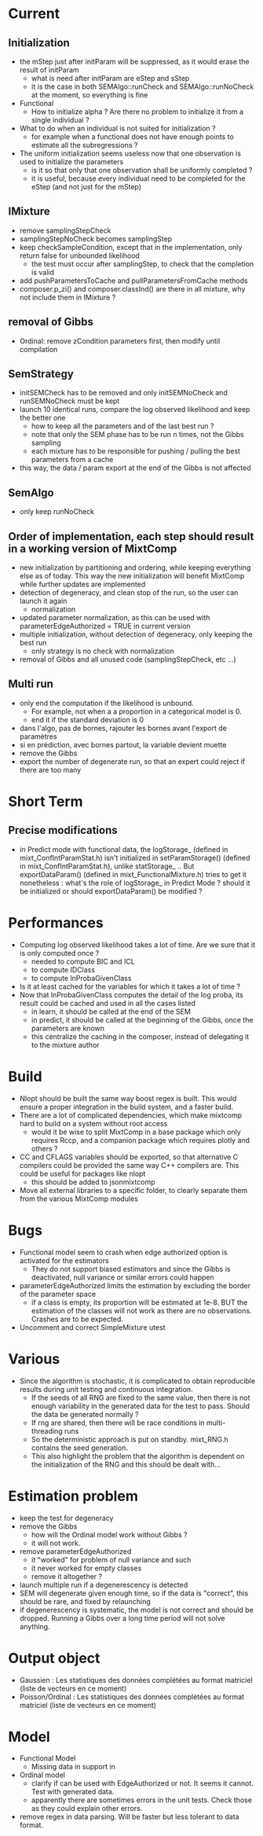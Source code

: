 # Current

## Initialization
- the mStep just after initParam will be suppressed, as it would erase the result of initParam
	- what is need after initParam are eStep and sStep
	- it is the case in both SEMAlgo::runCheck and SEMAlgo::runNoCheck at the moment, so everything is fine
- Functional
	- How to initialize alpha ? Are there no problem to initialize it from a single individual ?
- What to do when an individual is not suited for initialization ?
	- for example when a functional does not have enough points to estimate all the subregressions ?
- The uniform initialization seems useless now that one observation is used to initialize the parameters
	- is it so that only that one observation shall be uniformly completed ?
	- it is useful, because every individual need to be completed for the eStep (and not just for the mStep)

## IMixture
- remove samplingStepCheck
- samplingStepNoCheck becomes samplingStep
- keep checkSampleCondition, except that in the implementation, only return false for unbounded likelihood
	- the test must occur after samplingStep, to check that the completion is valid
- add pushParametersToCache and pullParametersFromCache methods
- composer.p_zi() and composer.classInd() are there in all mixture, why not include them in IMixture ?

## removal of Gibbs

- Ordinal: remove zCondition parameters first, then modify until compilation

## SemStrategy
- initSEMCheck has to be removed and only initSEMNoCheck and runSEMNoCheck must be kept
- launch 10 identical runs, compare the log observed likelihood and keep the better one
	- how to keep all the parameters and of the last best run ?
	- note that only the SEM phase has to be run n times, not the Gibbs sampling
	- each mixture has to be responsible for pushing / pulling the best parameters from a cache
- this way, the data / param export at the end of the Gibbs is not affected

## SemAlgo
- only keep runNoCheck

## Order of implementation, each step should result in a working version of MixtComp
- new initialization by partitioning and ordering, while keeping everything else as of today. This way the new initialization will benefit MixtComp while further updates are implemented
- detection of degeneracy, and clean stop of the run, so the user can launch it again
	- normalization
- updated parameter normalization, as this can be used with parameterEdgeAuthorized = TRUE in current version
- multiple initialization, without detection of degeneracy, only keeping the best run
	- only strategy is no check with normalization
- removal of Gibbs and all unused code (samplingStepCheck, etc ...)

## Multi run

- only end the computation if the likelihood is unbound.
	- For example, not when a a proportion in a categorical model is 0.
	- end it if the standard deviation is 0
- dans l'algo, pas de bornes, rajouter les bornes avant l'export de paramètres
- si en prédiction, avec bornes partout, la variable devient muette
- remove the Gibbs
- export the number of degenerate run, so that an expert could reject if there are too many

# Short Term

## Precise modifications

- in Predict mode with functional data, the logStorage_ (defined in mixt_ConfIntParamStat.h) isn't initialized in setParamStorage() (defined in mixt_ConfIntParamStat.h), unlike statStorage_ .. But exportDataParam() (defined in mixt_FunctionalMixture.h) tries to get it nonetheless : what's the role of logStorage_ in Predict Mode ? should it be initialized or should exportDataParam() be modified ?

# Performances

- Computing log observed likelihood takes a lot of time. Are we sure that it is only computed once ?
    - needed to compute BIC and ICL
    - to compute IDClass
    - to compute lnProbaGivenClass
- Is it at least cached for the variables for which it takes a lot of time ?
- Now that lnProbaGivenClass computes the detail of the log proba, its result could be cached and used in all the cases listed
    - in learn, it should be called at the end of the SEM
    - in predict, it should be called at the beginning of the Gibbs, once the parameters are known
    - this centralize the caching in the composer, instead of delegating it to the mixture author

# Build

- Nlopt should be built the same way boost regex is built. This would ensure a proper integration in the build system, and a faster build.
- There are a lot of complicated dependencies, which make mixtcomp hard to build on a system without root access
    - would it be wise to split MixtComp in a base package which only requires Rccp, and a companion package which requires plotly and others ?
- CC and CFLAGS variables should be exported, so that alternative C compilers could be provided the same way C++ compilers are. This could be useful for packages like nlopt
    - this should be added to jsonmixtcomp
- Move all external libraries to a specific folder, to clearly separate them from the various MixtComp modules

# Bugs

- Functional model seem to crash when edge authorized option is activated for the estimators
    - They do not support biased estimators and since the Gibbs is deactivated, null variance or similar errors could happen
- parameterEdgeAuthorized limits the estimation by excluding the border of the parameter space
	- if a class is empty, its proportion will be estimated at 1e-8. BUT the estimation of the classes will not work as there are no observations. Crashes are to be expected.
- Uncomment and correct SimpleMixture utest

# Various

- Since the algorithm is stochastic, it is complicated to obtain reproducible results during unit testing and continuous integration.
	- If the seeds of all RNG are fixed to the same value, then there is not enough variability in the generated data for the test to pass. Should the data be generated normally ?
	- If rng are shared, then there will be race conditions in multi-threading runs
	- So the deterministic approach is put on standby. mixt_RNG.h contains the seed generation.
	- This also highlight the problem that the algorithm is dependent on the initialization of the RNG and this should be dealt with...

# Estimation problem

- keep the test for degeneracy
- remove the Gibbs
    - how will the Ordinal model work without Gibbs ?
    - it will not work.
- remove parameterEdgeAuthorized
    - it "worked" for problem of null variance and such
    - it never worked for empty classes
    - remove it altogether ?
- launch multiple run if a degenerescency is detected
- SEM will degenerate given enough time, so if the data is "correct", this should be rare, and fixed by relaunching
- if degenerescency is systematic, the model is not correct and should be dropped. Running a Gibbs over a long time period will not solve anything.

# Output object

- Gaussien :
    Les statistiques des données complétées au format matriciel (liste de vecteurs en ce moment)
- Poisson/Ordinal :
    Les statistiques des données complétées au format matriciel (liste de vecteurs en ce moment)

# Model

- Functional Model
    - Missing data in support in
- Ordinal model
    - clarify if can be used with EdgeAuthorized or not. It seems it cannot. Test with generated data.
    - apparently there are sometimes errors in the unit tests. Check those as they could explain other errors.
- remove regex in data parsing. Will be faster but less tolerant to data format.